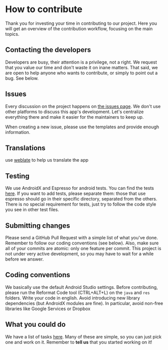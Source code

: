 # How to contribute

Thank you for investing your time in contributing to our project.
Here you will get an overview of the contribution workflow, focusing on the main topics.

## Contacting the developers

Developers are busy, their attention is a privilege, not a right.
We request that you value our time and don't waste it on inane matters.
That said, we are open to help anyone who wants to contribute, 
or simply to point out a bug. See below.

## Issues

Every discussion on the project happens on [the issues page](https://github.com/spacecowboy/NotePad/issues).
We don't use other platforms to discuss this app's development. Let's centralize everything there and make it easier for the maintainers to keep up. 

When creating a new issue, please use the templates and provide enough information.

## Translations

use [weblate](https://hosted.weblate.org/engage/no-nonsense-notes/) to help us translate the app

## Testing

We use AndroidX and Espresso for android tests.
You can find the tests [here](../app/src/androidTest/java).
If you want to add tests, please separate them: those that use espresso should go
in their specific directory, separated from the others.
There is no special requirement for tests, just try to follow the code style you see in other test files.

## Submitting changes

Please send a GitHub Pull Request with a simple list of what you've done. 
Remember to follow our coding conventions (see below). 
Also, make sure all of your commits are atomic: only one feature per commit.
This project is not under very active development, so you may have to wait for a while before we answer.

## Coding conventions

We basically use the default Android Studio settings.
Before contributing, please run the Reformat Code tool (CTRL+ALT+L) on the `java` and `res` folders.
Write your code in english.
Avoid introducing new library dependencies (but AndroidX modules are fine).
In particular, avoid non-free libraries like Google Services or Dropbox 

## What you could do

We have a list of tasks [here](https://github.com/spacecowboy/NotePad/issues/387).
Many of these are simple, so you can just pick one and work on it. 
Remember to **tell us** that you started working on it!
